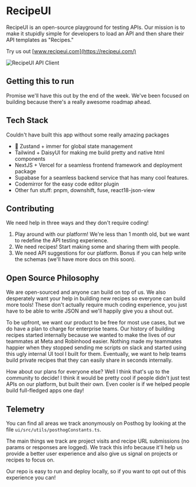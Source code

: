 # RecipeUI
RecipeUI is an open-source playground for testing APIs. Our mission is to make it stupidly simple for developers to load an API and then share their API templates as "Recipes." 

Try us out [www.recipeui.com](https://recipeui.com/)

![RecipeUI API Client](https://raw.githubusercontent.com/RecipeUI/RecipeUI/main/ui/src/app/github_view.png)

## Getting this to run
Promise we'll have this out by the end of the week. We've been focused on building because there's a really awesome roadmap ahead.

## Tech Stack
Couldn't have built this app without some really amazing packages
- 🐻 Zustand + immer for global state management
- Tailwind + DaisyUI for making me build pretty and native html components
- NextJS + Vercel for a seamless frontend framework and deployment package
- Supabase for a seamless backend service that has many cool features. 
- Codemirror for the easy code editor plugin
- Other fun stuff: pnpm, downshift, fuse, react18-json-view



## Contributing
We need help in three ways and they don't require coding!
1. Play around with our platform! We're less than 1 month old, but we want to redefine the API testing experience.
2. We need recipes! Start making some and sharing them with people.
3. We need API suggestions for our platform. Bonus if you can help write the schemas (we'll have more docs on this soon).



## Open Source Philosophy
We are open-sourced and anyone can build on top of us. We also desperately want your help in building new recipes so everyone can build more tools! These don't actually require much coding experience, you just have to be able to write JSON and we'll happily give you a shout out.

To be upfront, we want our product to be free for most use cases, but we do have a plan to charge for enterprise teams. Our history of building recipes started internally because we wanted to make the lives of our teammates at Meta and Robinhood easier. Nothing made my teammates happier when they stopped sending me scripts on slack and started using this ugly internal UI tool I built for them. Eventually, we want to help teams build private recipes that they can easily share in seconds internally.

How about our plans for everyone else? Well I think that's up to the community to decide! I think it would be pretty cool if people didn't just test APIs on our platform, but built their own. Even cooler is if we helped people build full-fledged apps one day!

## Telemetry
You can find all areas we track anonymously on Posthog by looking at the file 
`ui/src/utils/posthogConstants.ts`.

The main things we track are project visits and recipe URL submissions (no params or responses are logged). We track this info because it'll help us provide a better user experience and also give us signal on projects or recipes to focus on. 

Our repo is easy to run and deploy locally, so if you want to opt out of this experience you can!
